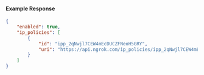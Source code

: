 <!-- Code generated for API Clients. DO NOT EDIT. -->

#### Example Response

```json
{
	"enabled": true,
	"ip_policies": [
		{
			"id": "ipp_2qNwjl7CEW4mEcDUCZFNeoH5GRY",
			"uri": "https://api.ngrok.com/ip_policies/ipp_2qNwjl7CEW4mEcDUCZFNeoH5GRY"
		}
	]
}
```
